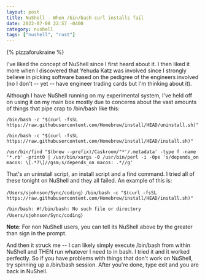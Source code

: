 ```yaml
---
layout: post
title: NuShell - When /bin/bash curl installs fail
date: 2022-07-08 22:57 -0400
category: nushell
tags: ["nushell", "rust"]
---
```

{% pizzaforukraine  %}

I've liked the concept of NuShell since I first heard about it.  I then liked it more when I discovered that Yehuda Katz was involved since I strongly believe in picking software based on the pedigree of the engineers involved (no I don't -- yet -- have engineer trading cards but I'm thinking about it).

Although I have NuShell running on my experimental system, I've held off on using it on my main box mostly due to concerns about the vast amounts of things that pipe crap to /bin/bash like this:

    /bin/bash -c "$(curl -fsSL https://raw.githubusercontent.com/Homebrew/install/HEAD/uninstall.sh)"
    
    /bin/bash -c "$(curl -fsSL https://raw.githubusercontent.com/Homebrew/install/HEAD/install.sh)"
    
    /usr/bin/find "$(brew --prefix)/Caskroom/"*'/.metadata' -type f -name '*.rb' -print0 | /usr/bin/xargs -0 /usr/bin/perl -i -0pe 's/depends_on macos: \[.*?\]//gsm;s/depends_on macos: .*//g'
    
That's an uninstall script, an install script and a find command.  I tried all of these tonight on NuShell and they all failed.  An example of this is:

    /Users/sjohnson/Sync/coding〉/bin/bash -c "$(curl -fsSL https://raw.githubusercontent.com/Homebrew/install/HEAD/install.sh)" 

    /bin/bash: #!/bin/bash: No such file or directory
    /Users/sjohnson/Sync/coding〉
    
**Note**: For non NuShell users, you can tell its NuShell above by the greater than sign in the prompt.

And then it struck me -- I can likely simply execute /bin/bash from within NuShell and THEN run whatever I need to in bash.  I tried it and it worked perfectly.  So if you have problems with things that don't work on NuShell, try spinning up a /bin/bash session.  After you're done, type exit and you are back in NuShell.